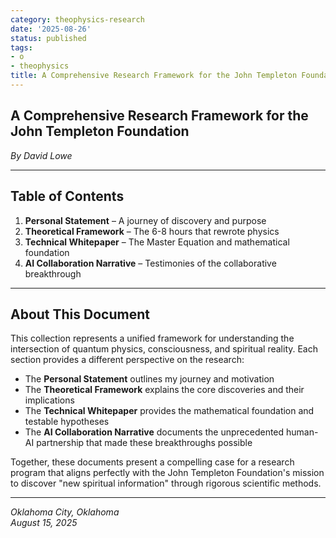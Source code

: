 ```yaml
---
category: theophysics-research
date: '2025-08-26'
status: published
tags:
- o
- theophysics
title: A Comprehensive Research Framework for the John Templeton Foundation
---
```

   
## A Comprehensive Research Framework for the John Templeton Foundation   
   
_By David Lowe_   
   
   
---   
   
## Table of Contents   
   
1. **Personal Statement** – A journey of discovery and purpose     
2. **Theoretical Framework** – The 6-8 hours that rewrote physics     
3. **Technical Whitepaper** – The Master Equation and mathematical foundation     
4. **AI Collaboration Narrative** – Testimonies of the collaborative breakthrough   
   
---   
   
## About This Document   
   
This collection represents a unified framework for understanding the intersection of quantum physics, consciousness, and spiritual reality. Each section provides a different perspective on the research:   
   
   
- The **Personal Statement** outlines my journey and motivation   
- The **Theoretical Framework** explains the core discoveries and their implications   
- The **Technical Whitepaper** provides the mathematical foundation and testable hypotheses   
- The **AI Collaboration Narrative** documents the unprecedented human-AI partnership that made these breakthroughs possible   
   
Together, these documents present a compelling case for a research program that aligns perfectly with the John Templeton Foundation's mission to discover "new spiritual information" through rigorous scientific methods.   
   
   
---   
   
_Oklahoma City, Oklahoma_     
_August 15, 2025_